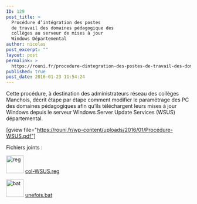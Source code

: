 ```yaml
---
ID: 129
post_title: >
  Procédure d’intégration des postes
  de travail des domaines pédagogique des
  collèges au serveur de mises à jour
  Windows Départemental
author: nicolas
post_excerpt: ""
layout: post
permalink: >
  https://rouni.fr/procedure-dintegration-des-postes-de-travail-des-domaines-pedagogique-des-colleges-au-serveur-de-mises-a-jour-windows-departemental/
published: true
post_date: 2016-01-23 11:54:24
---
```

Cette procédure, à destination des administrateurs réseau des collèges Manchois, décrit étape par étape comment modifier le paramétrage des PC des domaines pédagogiques afin qu’ils téléchargent leurs mises à jour Windows depuis le serveur Windows Server Update Services (WSUS) départemental.

<!--more-->

[gview file="https://rouni.fr/wp-content/uploads/2016/01/Procédure-WSUS.pdf"]

Fichiers joints :

<a href="https://rouni.fr/wp-content/uploads/2016/01/col-WSUS.reg"><img class="alignnone wp-image-141" src="https://rouni.fr/wp-content/uploads/2016/01/reg-150x150.png" alt="reg" width="48" height="48" /></a> <a href="https://rouni.fr/wp-content/uploads/2016/01/col-WSUS.reg" rel="">col-WSUS.reg</a>

<a href="https://rouni.fr/wp-content/uploads/2016/01/unefois.bat"><img class="alignnone wp-image-140" src="https://rouni.fr/wp-content/uploads/2016/01/bat.png" alt="bat" width="48" height="48" /></a> <a href="https://rouni.fr/wp-content/uploads/2016/01/unefois.bat" rel="">unefois.bat</a>